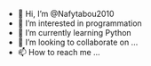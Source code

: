 - 👋 Hi, I’m @Nafytabou2010
- 👀 I’m interested in programmation
- 🌱 I’m currently learning Python
- 💞️ I’m looking to collaborate on ...
- 📫 How to reach me ...

<!---
Nafytabou2010/Nafytabou2010 is a ✨ special ✨ repository because its `README.md` (this file) appears on your GitHub profile.
You can click the Preview link to take a look at your changes.
--->
